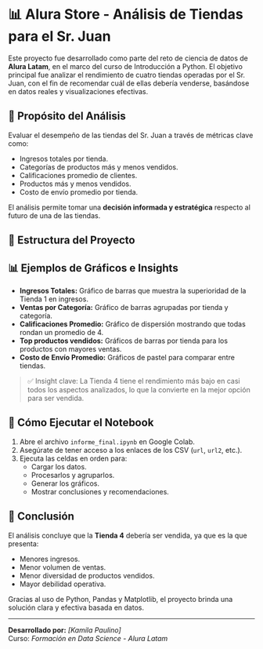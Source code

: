 # 📊 Alura Store - Análisis de Tiendas para el Sr. Juan

Este proyecto fue desarrollado como parte del reto de ciencia de datos de **Alura Latam**, en el marco del curso de Introducción a Python. El objetivo principal fue analizar el rendimiento de cuatro tiendas operadas por el Sr. Juan, con el fin de recomendar cuál de ellas debería venderse, basándose en datos reales y visualizaciones efectivas.

## 🎯 Propósito del Análisis

Evaluar el desempeño de las tiendas del Sr. Juan a través de métricas clave como:

- Ingresos totales por tienda.
- Categorías de productos más y menos vendidos.
- Calificaciones promedio de clientes.
- Productos más y menos vendidos.
- Costo de envío promedio por tienda.

El análisis permite tomar una **decisión informada y estratégica** respecto al futuro de una de las tiendas.

## 📁 Estructura del Proyecto

## 📊 Ejemplos de Gráficos e Insights

- **Ingresos Totales:** Gráfico de barras que muestra la superioridad de la Tienda 1 en ingresos.
- **Ventas por Categoría:** Gráfico de barras agrupadas por tienda y categoría.
- **Calificaciones Promedio:** Gráfico de dispersión mostrando que todas rondan un promedio de 4.
- **Top productos vendidos:** Gráficos de barras por tienda para los productos con mayores ventas.
- **Costo de Envío Promedio:** Gráficos de pastel para comparar entre tiendas.

> ✅ Insight clave: La Tienda 4 tiene el rendimiento más bajo en casi todos los aspectos analizados, lo que la convierte en la mejor opción para ser vendida.

## 🚀 Cómo Ejecutar el Notebook

1. Abre el archivo `informe_final.ipynb` en Google Colab.
2. Asegúrate de tener acceso a los enlaces de los CSV (`url`, `url2`, etc.).
3. Ejecuta las celdas en orden para:
   - Cargar los datos.
   - Procesarlos y agruparlos.
   - Generar los gráficos.
   - Mostrar conclusiones y recomendaciones.

## 📌 Conclusión

El análisis concluye que la **Tienda 4** debería ser vendida, ya que es la que presenta:
- Menores ingresos.
- Menor volumen de ventas.
- Menor diversidad de productos vendidos.
- Mayor debilidad operativa.

Gracias al uso de Python, Pandas y Matplotlib, el proyecto brinda una solución clara y efectiva basada en datos.

---

**Desarrollado por:** *[Kamila Paulino]*  
Curso: *Formación en Data Science - Alura Latam*

